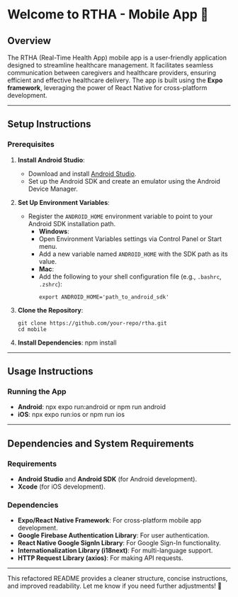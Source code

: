 # Welcome to RTHA - Mobile App 👋

## Overview
The RTHA (Real-Time Health App) mobile app is a user-friendly application designed to streamline healthcare management. It facilitates seamless communication between caregivers and healthcare providers, ensuring efficient and effective healthcare delivery. The app is built using the **Expo framework**, leveraging the power of React Native for cross-platform development.

---

## Setup Instructions

### Prerequisites
1. **Install Android Studio**:
   - Download and install [Android Studio](https://developer.android.com/studio).
   - Set up the Android SDK and create an emulator using the Android Device Manager.

2. **Set Up Environment Variables**:
   - Register the `ANDROID_HOME` environment variable to point to your Android SDK installation path.
      - **Windows**:
      - Open Environment Variables settings via Control Panel or Start menu.
      - Add a new variable named `ANDROID_HOME` with the SDK path as its value.
      - **Mac**:
      - Add the following to your shell configuration file (e.g., `.bashrc`, `.zshrc`):
         ```
         export ANDROID_HOME='path_to_android_sdk'
         ```

3. **Clone the Repository**:
   ```
   git clone https://github.com/your-repo/rtha.git
   cd mobile
   ```

4. **Install Dependencies**:
   npm install

---

## Usage Instructions

### Running the App
- **Android**:
   npx expo run:android
   or
   npm run android
- **iOS**:
   npx expo run:ios
   or
   npm run ios
   
---

## Dependencies and System Requirements

### Requirements
- **Android Studio** and **Android SDK** (for Android development).
- **Xcode** (for iOS development).

### Dependencies
- **Expo/React Native Framework**: For cross-platform mobile app development.
- **Google Firebase Authentication Library**: For user authentication.
- **React Native Google SignIn Library**: For Google Sign-In functionality.
- **Internationalization Library (i18next)**: For multi-language support.
- **HTTP Request Library (axios)**: For making API requests.

---

This refactored README provides a cleaner structure, concise instructions, and improved readability. Let me know if you need further adjustments! 🚀